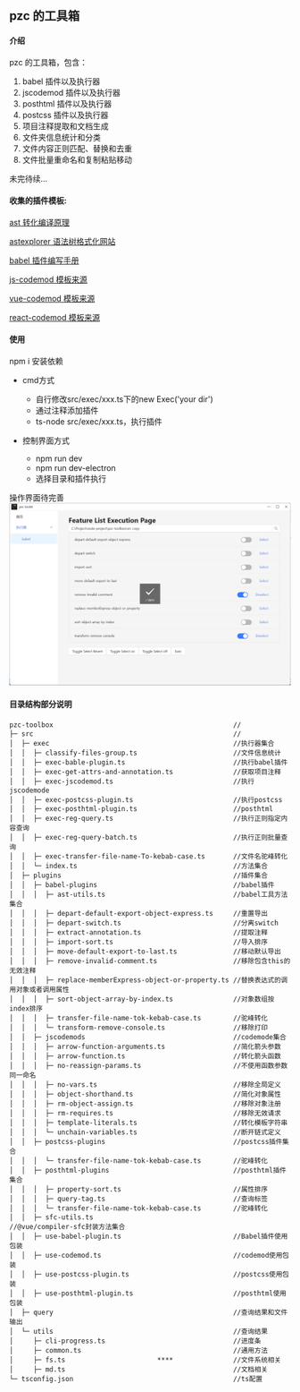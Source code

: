 ## pzc 的工具箱

#### 介绍

pzc 的工具箱，包含：

1. babel 插件以及执行器
2. jscodemod 插件以及执行器
3. posthtml 插件以及执行器
4. postcss 插件以及执行器
5. 项目注释提取和文档生成
6. 文件夹信息统计和分类
7. 文件内容正则匹配、替换和去重
8. 文件批量重命名和复制粘贴移动

未完待续...

#### 收集的插件模板:

[ast 转化编译原理](https://github.com/jamiebuilds/the-super-tiny-compiler)

[astexplorer 语法树格式化网站](https://astexplorer.net/)

[babel 插件编写手册](https://github.com/jamiebuilds/babel-handbook)

[js-codemod 模板来源](https://github.com/cpojer/js-codemod)

[vue-codemod 模板来源](https://github.com/vuejs/vue-codemod)

[react-codemod 模板来源](https://github.com/reactjs/react-codemod)

#### 使用
npm i 安装依赖

- cmd方式
  - 自行修改src/exec/xxx.ts下的new Exec('your dir')
  - 通过注释添加插件
  - ts-node src/exec/xxx.ts，执行插件

- 控制界面方式
  - npm run dev
  - npm run dev-electron
  - 选择目录和插件执行

操作界面待完善
<img src="src\assets\images\desktop.png" alt="这是图片的描述">

#### 目录结构部分说明
```
pzc-toolbox                                             //
├─ src                                                  //
│  ├─ exec                                              //执行器集合
│  │  ├─ classify-files-group.ts                        //文件信息统计
│  │  ├─ exec-bable-plugin.ts                           //执行babel插件
│  │  ├─ exec-get-attrs-and-annotation.ts               //获取项目注释
│  │  ├─ exec-jscodemod.ts                              //执行jscodemode
│  │  ├─ exec-postcss-plugin.ts                         //执行postcss
│  │  ├─ exec-posthtml-plugin.ts                        //posthtml
│  │  ├─ exec-reg-query.ts                              //执行正则指定内容查询
│  │  ├─ exec-reg-query-batch.ts                        //执行正则批量查询
│  │  ├─ exec-transfer-file-name-To-kebab-case.ts       //文件名驼峰转化
│  │  └─ index.ts                                       //方法集合
│  ├─ plugins                                           //插件集合
│  │  ├─ babel-plugins                                  //babel插件
│  │  │  ├─ ast-utils.ts                                //babel工具方法集合
│  │  │  ├─ depart-default-export-object-express.ts     //重置导出
│  │  │  ├─ depart-switch.ts                            //分离switch
│  │  │  ├─ extract-annotation.ts                       //提取注释
│  │  │  ├─ import-sort.ts                              //导入排序
│  │  │  ├─ move-default-export-to-last.ts              //移动默认导出
│  │  │  ├─ remove-invalid-comment.ts                   //移除包含this的无效注释
│  │  │  ├─ replace-memberExpress-object-or-property.ts //替换表达式的调用对象或者调用属性
│  │  │  ├─ sort-object-array-by-index.ts               //对象数组按index排序
│  │  │  ├─ transfer-file-name-tok-kebab-case.ts        //驼峰转化
│  │  │  └─ transform-remove-console.ts                 //移除打印
│  │  ├─ jscodemods                                     //codemode集合
│  │  │  ├─ arrow-function-arguments.ts                 //简化箭头参数
│  │  │  ├─ arrow-function.ts                           //转化箭头函数
│  │  │  ├─ no-reassign-params.ts                       //不使用函数参数同一命名
│  │  │  ├─ no-vars.ts                                  //移除全局定义
│  │  │  ├─ object-shorthand.ts                         //简化对象属性
│  │  │  ├─ rm-object-assign.ts                         //移除对象注册
│  │  │  ├─ rm-requires.ts                              //移除无效请求
│  │  │  ├─ template-literals.ts                        //转化模板字符串
│  │  │  └─ unchain-variables.ts                        //断开链式定义
│  │  ├─ postcss-plugins                                //postcss插件集合
│  │  │  └─ transfer-file-name-tok-kebab-case.ts        //驼峰转化
│  │  ├─ posthtml-plugins                               //posthtml插件集合
│  │  │  ├─ property-sort.ts                            //属性排序
│  │  │  ├─ query-tag.ts                                //查询标签
│  │  │  └─ transfer-file-name-tok-kebab-case.ts        //驼峰转化
│  │  ├─ sfc-utils.ts                                   //@vue/compiler-sfc封装方法集合
│  │  ├─ use-babel-plugin.ts                            //Babel插件使用包装
│  │  ├─ use-codemod.ts                                 //codemod使用包装
│  │  ├─ use-postcss-plugin.ts                          //postcss使用包装
│  │  ├─ use-posthtml-plugin.ts                         //posthtml使用包装
│  ├─ query                                             //查询结果和文件输出
│  └─ utils                                             //查询结果
│     ├─ cli-progress.ts                                //进度条
│     ├─ common.ts                                      //通用方法
│     ├─ fs.ts                       ****               //文件系统相关
│     ├─ md.ts                                          //文档相关
└─ tsconfig.json                                        //ts配置
```
